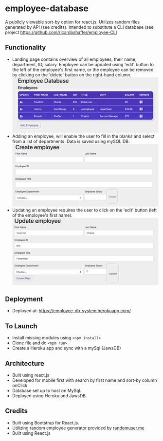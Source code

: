 # employee-database
A publicly viewable sort-by option for react.js. Utilizes random files generated by API (see credits). Intended to substitute a CLI database (see project https://github.com/ricardoshaffer/employee-CLI

## Functionality
*   Landing page contains overview of all employees, their name, department, ID, salary. Employee can be updated using 'edit' button to the left of the employee's first name, or the employee can be removed by clicking on the 'delete' button on the right-hand column.
![](public-db/public/Employee-DB-Landing.png)
*   Adding an employee, will enable the user to fill in the blanks and select from a list of departments. Data is saved using mySQL DB.
![](public-db/public/Employee-DB-Add.png)
*   Updating an employee requires the user to click on the 'edit' button (left of the employee's first name). 
![](public-db/public/Employee-DB-Update.png)
## Deployment
*   Deployed at: https://employee-db-system.herokuapp.com/

## To Launch
*   Install missing modules using `<npm install>`
*   Clone file and do `<npm run>`
*   Create a Heroku app and sync with a mySql (JawsDB)


## Architecture
*   Built using react.js
*   Developed for mobile first with search by first name and sort-by column onClick.
*   Database set up to host on MySql.
*   Deployed using Heroku and JawsDB.

## Credits
*   Built using Bootstrap for React.js.
*   Utilizing random employee generator provided by [randomuser.me](https://randomuser.me/api/)
*   Built using React.js

